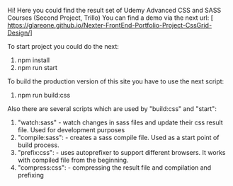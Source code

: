 Hi!
Here you could find the result set of Udemy Advanced CSS and SASS Courses (Second Project, Trillo)
You can find a demo via the next url:
[ https://glareone.github.io/Nexter-FrontEnd-Portfolio-Project-CssGrid-Design/]

To start project you could do the next:
1. npm install
2. npm run start

To build the production version of this site you have to use the next script:
1. npm run build:css

Also there are several scripts which are used by "build:css" and "start":
1. "watch:sass" - watch changes in sass files and update their css result file. Used for development purposes
2. "compile:sass": - creates a sass compile file. Used as a start point of build process.
3. "prefix:css": - uses autoprefixer to support different browsers. It works with compiled file from the beginning.
4. "compress:css": - compressing the result file and compilation and prefixing
